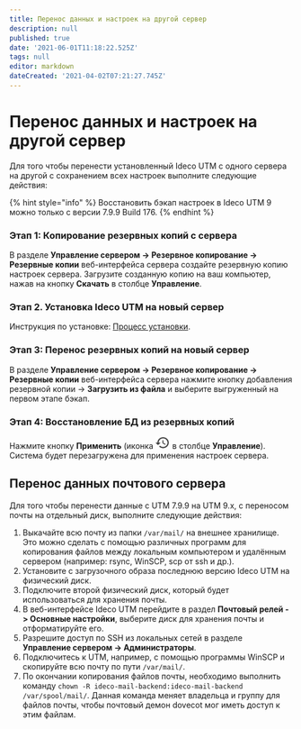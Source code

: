 ```yaml
---
title: Перенос данных и настроек на другой сервер
description: null
published: true
date: '2021-06-01T11:18:22.525Z'
tags: null
editor: markdown
dateCreated: '2021-04-02T07:21:27.745Z'
---
```


# Перенос данных и настроек на другой сервер

Для того чтобы перенести установленный Ideco UTM с одного сервера на другой с сохранением всех настроек выполните следующие действия:

{% hint style="info" %}
Восстановить бэкап настроек в Ideco UTM 9 можно только с версии 7.9.9 Build 176.
{% endhint %}

### Этап 1: Копирование резервных копий с сервера

В разделе **Управление сервером -&gt; Резервное копирование -&gt; Резервные копии** веб-интерфейса сервера создайте резервную копию настроек сервера. Загрузите созданную копию на ваш компьютер, нажав на кнопку **Скачать** в столбце **Управление**.

### Этап 2. Установка Ideco UTM на новый сервер

Инструкция по установке: [Процесс установки](../../installation/installation-process.md).

### Этап 3: Перенос резервных копий на новый сервер

В разделе **Управление сервером -&gt; Резервное копирование -&gt; Резервные копии** веб-интерфейса сервера нажмите кнопку добавления резервной копии -&gt; **Загрузить из файла** и выберите выгруженный на первом этапе бэкап.

### Этап 4: Восстановление БД из резервных копий

Нажмите кнопку **Применить** \(иконка ![manage-backup.png](../../.gitbook/assets/manage-backup.png) в столбце **Управление**\). Система будет перезагружена для применения настроек сервера.

## Перенос данных почтового сервера

Для того чтобы перенести данные с UTM 7.9.9 на UTM 9.x, с переносом почты на отдельный диск, выполните следующие действия:

1. Выкачайте всю почту из папки `/var/mail/` на внешнее хранилище. Это можно сделать с помощью различных программ для копирования файлов между локальным компьютером и удалённым сервером \(например: rsync, WinSCP, scp от ssh и др.\).
2. Установите с загрузочного образа последнюю версию Ideco UTM на физический диск.
3. Подключите второй физический диск, который будет использоваться для хранения почты.
4. В веб-интерфейсе Ideco UTM перейдите в раздел **Почтовый релей -&gt; Основные настройки**, выберите диск для хранения почты и отформатируйте его.
5. Разрешите доступ по SSH из локальных сетей в разделе **Управление сервером -&gt; Администраторы**.
6. Подключитесь к UTM, например, с помощью программы WinSCP и скопируйте всю почту по пути `/var/mail/`.
7. По окончании копирования файлов почты, необходимо выполнить команду `chown -R ideco-mail-backend:ideco-mail-backend /var/spool/mail/`. Данная команда меняет владельца и группу для файлов почты, чтобы почтовый демон dovecot мог иметь доступ к этим файлам.
